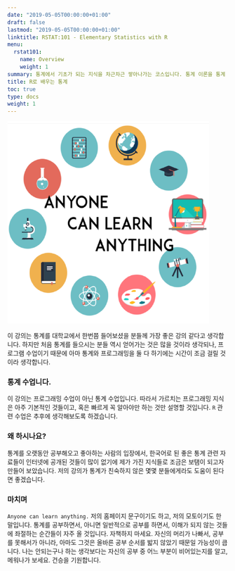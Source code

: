 ```yaml
---
date: "2019-05-05T00:00:00+01:00"
draft: false
lastmod: "2019-05-05T00:00:00+01:00"
linktitle: RSTAT:101 - Elementary Statistics with R
menu:
  rstat101:
    name: Overview
    weight: 1
summary: 통계에서 기초가 되는 지식을 차근차근 쌓아나가는 코스입니다. 통계 이론을 통계 프로그램 중 하나인 R을 통해서 직접 느껴보는 강의입니다.
title: R로 배우는 통계
toc: true
type: docs
weight: 1
---
```


![](./rstat101.png)

이 강의는 통계를 대학교에서 한번쯤 들어보셨을 분들께 가장 좋은 강의 같다고 생각합니다. 하지만 처음 통계를 들으시는 분들 역시 얻어가는 것은 많을 것이라 생각되나, 프로그램 수업이기 때문에 아마 통계와 프로그래밍을 둘 다 하기에는 시간이 조금 걸릴 것이라 생각합니다. 

### 통계 수업니다.

이 강의는 프로그래밍 수업이 아닌 통계 수업입니다. 따라서 가르치는 프로그래밍 지식은 아주 기본적인 것들이고, 혹은 빠르게 꼭 알아야만 하는 것만 설명할 것입니다. `R` 관련 수업은 추후에 생각해보도록 하겠습니다.

### 왜 하시나요?

통계를 오랫동안 공부해오고 좋아하는 사람의 입장에서, 한국어로 된 좋은 통계 관련 자료들이 인터넷에 공개된 것들이 많이 없기에 제가 가진 지식들로 조금은 보탬이 되고자 만들어 보았습니다. 저의 강의가 통계가 친숙하지 않은 몇몇 분들에게라도 도움이 된다면 좋겠습니다.

### 마치며

`Anyone can learn anything.` 저의 홈페이지 문구이기도 하고, 저의 모토이기도 한 말입니다. 통계를 공부하면서, 아니면 일반적으로 공부를 하면서, 이해가 되지 않는 것들에 좌절하는 순간들이 자주 올 것입니다. 자책하지 마세요. 자신의 머리가 나빠서, 공부를 못해서가 아니라, 아마도 그것은 올바른 공부 순서를 밟지 않았기 때문일 가능성이 큽니다. 나는 안되는구나 하는 생각보다는 자신의 공부 중 어느 부분이 비어있는지를 알고, 메워나가 보세요. 건승을 기원합니다.
